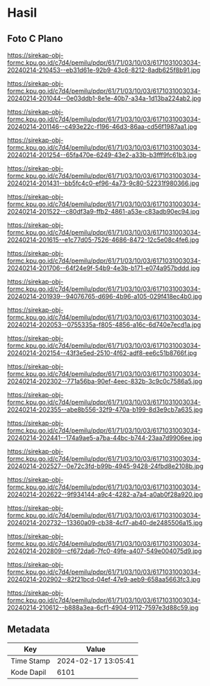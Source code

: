 # Hasil

## Foto C Plano

https://sirekap-obj-formc.kpu.go.id/c7d4/pemilu/pdpr/61/71/03/10/03/6171031003034-20240214-210453--eb31d61e-92b9-43c6-8212-8adb625f8b91.jpg

https://sirekap-obj-formc.kpu.go.id/c7d4/pemilu/pdpr/61/71/03/10/03/6171031003034-20240214-201044--0e03ddb1-8e1e-40b7-a34a-1d13ba224ab2.jpg

https://sirekap-obj-formc.kpu.go.id/c7d4/pemilu/pdpr/61/71/03/10/03/6171031003034-20240214-201146--c493e22c-f196-46d3-86aa-cd56f1987aa1.jpg

https://sirekap-obj-formc.kpu.go.id/c7d4/pemilu/pdpr/61/71/03/10/03/6171031003034-20240214-201254--65fa470e-6249-43e2-a33b-b3fff9fc61b3.jpg

https://sirekap-obj-formc.kpu.go.id/c7d4/pemilu/pdpr/61/71/03/10/03/6171031003034-20240214-201431--bb5fc4c0-ef96-4a73-9c80-52231f980366.jpg

https://sirekap-obj-formc.kpu.go.id/c7d4/pemilu/pdpr/61/71/03/10/03/6171031003034-20240214-201522--c80df3a9-ffb2-4861-a53e-c83adb90ec94.jpg

https://sirekap-obj-formc.kpu.go.id/c7d4/pemilu/pdpr/61/71/03/10/03/6171031003034-20240214-201615--e1c77d05-7526-4686-8472-12c5e08c4fe6.jpg

https://sirekap-obj-formc.kpu.go.id/c7d4/pemilu/pdpr/61/71/03/10/03/6171031003034-20240214-201706--64f24e9f-54b9-4e3b-b171-e074a957bddd.jpg

https://sirekap-obj-formc.kpu.go.id/c7d4/pemilu/pdpr/61/71/03/10/03/6171031003034-20240214-201939--94076765-d696-4b96-a105-029f418ec4b0.jpg

https://sirekap-obj-formc.kpu.go.id/c7d4/pemilu/pdpr/61/71/03/10/03/6171031003034-20240214-202053--0755335a-f805-4856-a16c-6d740e7ecd1a.jpg

https://sirekap-obj-formc.kpu.go.id/c7d4/pemilu/pdpr/61/71/03/10/03/6171031003034-20240214-202154--43f3e5ed-2510-4f62-adf8-ee6c51b8766f.jpg

https://sirekap-obj-formc.kpu.go.id/c7d4/pemilu/pdpr/61/71/03/10/03/6171031003034-20240214-202302--771a56ba-90ef-4eec-832b-3c9c0c7586a5.jpg

https://sirekap-obj-formc.kpu.go.id/c7d4/pemilu/pdpr/61/71/03/10/03/6171031003034-20240214-202355--abe8b556-32f9-470a-b199-8d3e9cb7a635.jpg

https://sirekap-obj-formc.kpu.go.id/c7d4/pemilu/pdpr/61/71/03/10/03/6171031003034-20240214-202441--174a9ae5-a7ba-44bc-b744-23aa7d9906ee.jpg

https://sirekap-obj-formc.kpu.go.id/c7d4/pemilu/pdpr/61/71/03/10/03/6171031003034-20240214-202527--0e72c3fd-b99b-4945-9428-24fbd8e2108b.jpg

https://sirekap-obj-formc.kpu.go.id/c7d4/pemilu/pdpr/61/71/03/10/03/6171031003034-20240214-202622--9f934144-a9c4-4282-a7a4-a0ab0f28a920.jpg

https://sirekap-obj-formc.kpu.go.id/c7d4/pemilu/pdpr/61/71/03/10/03/6171031003034-20240214-202732--13360a09-cb38-4cf7-ab40-de2485506a15.jpg

https://sirekap-obj-formc.kpu.go.id/c7d4/pemilu/pdpr/61/71/03/10/03/6171031003034-20240214-202809--cf672da6-7fc0-49fe-a407-549e004075d9.jpg

https://sirekap-obj-formc.kpu.go.id/c7d4/pemilu/pdpr/61/71/03/10/03/6171031003034-20240214-202902--82f21bcd-04ef-47e9-aeb9-658aa5663fc3.jpg

https://sirekap-obj-formc.kpu.go.id/c7d4/pemilu/pdpr/61/71/03/10/03/6171031003034-20240214-210612--b888a3ea-6cf1-4904-9112-7597e3d88c59.jpg


## Metadata

| Key        | Value               |
| ---------- | ------------------- |
| Time Stamp | 2024-02-17 13:05:41 |
| Kode Dapil | 6101                |



